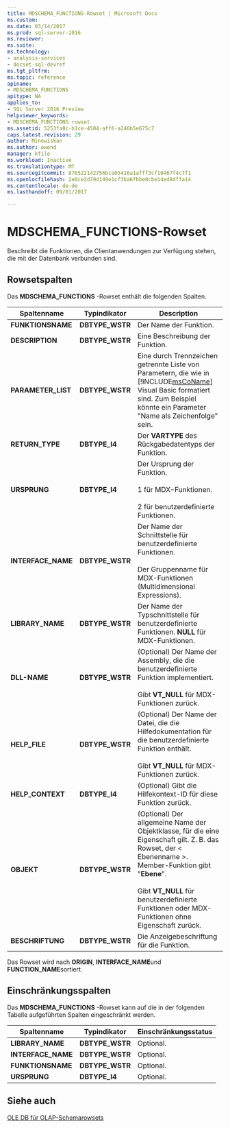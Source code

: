 ```yaml
---
title: MDSCHEMA_FUNCTIONS-Rowset | Microsoft Docs
ms.custom: 
ms.date: 03/14/2017
ms.prod: sql-server-2016
ms.reviewer: 
ms.suite: 
ms.technology:
- analysis-services
- docset-sql-devref
ms.tgt_pltfrm: 
ms.topic: reference
apiname:
- MDSCHEMA_FUNCTIONS
apitype: NA
applies_to:
- SQL Server 2016 Preview
helpviewer_keywords:
- MDSCHEMA_FUNCTIONS rowset
ms.assetid: 5253fa8c-b1ce-4504-aff6-a246b5e675c7
caps.latest.revision: 29
author: Minewiskan
ms.author: owend
manager: kfile
ms.workload: Inactive
ms.translationtype: MT
ms.sourcegitcommit: 876522142756bca05416a1afff3cf10467f4c7f1
ms.openlocfilehash: 2e0ce2d79d149e1cf3ba6fbbe0cbe14ed8dffa14
ms.contentlocale: de-de
ms.lasthandoff: 09/01/2017

---
```

# <a name="mdschemafunctions-rowset"></a>MDSCHEMA_FUNCTIONS-Rowset
  Beschreibt die Funktionen, die Clientanwendungen zur Verfügung stehen, die mit der Datenbank verbunden sind.  
  
## <a name="rowset-columns"></a>Rowsetspalten  
 Das **MDSCHEMA_FUNCTIONS** -Rowset enthält die folgenden Spalten.  
  
|Spaltenname|Typindikator|Description|  
|-----------------|--------------------|-----------------|  
|**FUNKTIONSNAME**|**DBTYPE_WSTR**|Der Name der Funktion.|  
|**DESCRIPTION**|**DBTYPE_WSTR**|Eine Beschreibung der Funktion.|  
|**PARAMETER_LIST**|**DBTYPE_WSTR**|Eine durch Trennzeichen getrennte Liste von Parametern, die wie in [!INCLUDE[msCoName](../../../includes/msconame-md.md)] Visual Basic formatiert sind. Zum Beispiel könnte ein Parameter "Name als Zeichenfolge" sein.|  
|**RETURN_TYPE**|**DBTYPE_I4**|Der **VARTYPE** des Rückgabedatentyps der Funktion.|  
|**URSPRUNG**|**DBTYPE_I4**|Der Ursprung der Funktion.<br /><br /> 1 für MDX-Funktionen.<br /><br /> 2 für benutzerdefinierte Funktionen.|  
|**INTERFACE_NAME**|**DBTYPE_WSTR**|Der Name der Schnittstelle für benutzerdefinierte Funktionen.<br /><br /> Der Gruppenname für MDX-Funktionen (Multidimensional Expressions).|  
|**LIBRARY_NAME**|**DBTYPE_WSTR**|Der Name der Typschnittstelle für benutzerdefinierte Funktionen. **NULL** für MDX-Funktionen.|  
|**DLL-NAME**|**DBTYPE_WSTR**|(Optional) Der Name der Assembly, die die benutzerdefinierte Funktion implementiert.<br /><br /> Gibt **VT_NULL** für MDX-Funktionen zurück.|  
|**HELP_FILE**|**DBTYPE_WSTR**|(Optional) Der Name der Datei, die die Hilfedokumentation für die benutzerdefinierte Funktion enthält.<br /><br /> Gibt **VT_NULL** für MDX-Funktionen zurück.|  
|**HELP_CONTEXT**|**DBTYPE_I4**|(Optional) Gibt die Hilfekontext-ID für diese Funktion zurück.|  
|**OBJEKT**|**DBTYPE_WSTR**|(Optional) Der allgemeine Name der Objektklasse, für die eine Eigenschaft gilt. Z. B. das Rowset, der < Ebenenname >. Member-Funktion gibt "**Ebene**".<br /><br /> Gibt **VT_NULL** für benutzerdefinierte Funktionen oder MDX-Funktionen ohne Eigenschaft zurück.|  
|**BESCHRIFTUNG**|**DBTYPE_WSTR**|Die Anzeigebeschriftung für die Funktion.|  
  
 Das Rowset wird nach **ORIGIN**, **INTERFACE_NAME**und **FUNCTION_NAME**sortiert.  
  
## <a name="restriction-columns"></a>Einschränkungsspalten  
 Das **MDSCHEMA_FUNCTIONS** -Rowset kann auf die in der folgenden Tabelle aufgeführten Spalten eingeschränkt werden.  
  
|Spaltenname|Typindikator|Einschränkungsstatus|  
|-----------------|--------------------|-----------------------|  
|**LIBRARY_NAME**|**DBTYPE_WSTR**|Optional.|  
|**INTERFACE_NAME**|**DBTYPE_WSTR**|Optional.|  
|**FUNKTIONSNAME**|**DBTYPE_WSTR**|Optional.|  
|**URSPRUNG**|**DBTYPE_I4**|Optional.|  
  
## <a name="see-also"></a>Siehe auch  
 [OLE DB für OLAP-Schemarowsets](../../../analysis-services/schema-rowsets/ole-db-olap/ole-db-for-olap-schema-rowsets.md)  
  
  

